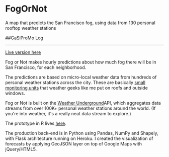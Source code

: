 # FogOrNot

A map that predicts the San Francisco fog, using data from 130 personal rooftop weather stations

##GaSiProMo Log



***

[Live version here](http://fogornot.com)

Fog or Not makes hourly predictions about how much fog there will be in San Francisco, for each neighborhood.

The predictions are based on micro-local weather data from hundreds of personal weather stations across the city. These are basically [small monitoring units](https://www.netatmo.com/en-US/product/weather-station) that weather geeks like me put on roofs and outside windows. 

Fog or Not is built on the [Weather Underground](https://www.wunderground.com/weather/api)API, which aggregates data streams from over 100K+ personal weather stations around the world. (If you're into weather, it's a really neat data stream to explore.)

The prototype in R lives [here](https://github.com/webmasterraj/FogOrNot_prototype).

The production back-end is in Python using Pandas, NumPy and Shapely, with Flask architecture running on Heroku. I created the visualization of forecasts by applying GeoJSON layer on top of Google Maps with jQuery/HTML5.
